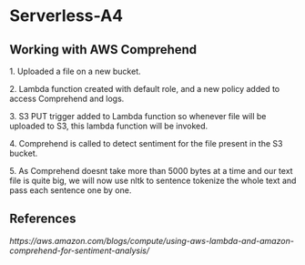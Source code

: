 # Serverless-A4

<h2> Working with AWS Comprehend </h2>
<p>1. Uploaded a file on a new bucket. </p>
<p>2. Lambda function created with default role, and a new policy added to access Comprehend and logs.</p>
<p>3. S3 PUT trigger added to Lambda function so whenever file will be uploaded to S3, this lambda function will be invoked. </p>
<p>4. Comprehend is called to detect sentiment for the file present in the S3 bucket. </p>
<p>5. As Comprehend doesnt take more than 5000 bytes at a time and our text file is quite big, we will now use nltk to sentence tokenize the whole text and pass each sentence one by one.
  
<h2> References </h2>
<i>https://aws.amazon.com/blogs/compute/using-aws-lambda-and-amazon-comprehend-for-sentiment-analysis/</i>
